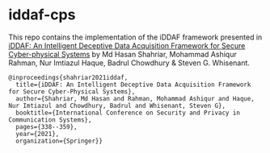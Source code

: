 # iddaf-cps

This repo contains the implementation of the iDDAF framework presented in [iDDAF: An Intelligent Deceptive Data Acquisition Framework for Secure Cyber-physical Systems](https://link.springer.com/chapter/10.1007/978-3-030-90022-9_17) by Md Hasan Shahriar, Mohammad Ashiqur Rahman, Nur Imtiazul Haque, Badrul Chowdhury & Steven G. Whisenant.

```
@inproceedings{shahriar2021iddaf,
  title={iDDAF: An Intelligent Deceptive Data Acquisition Framework for Secure Cyber-Physical Systems},
  author={Shahriar, Md Hasan and Rahman, Mohammad Ashiqur and Haque, Nur Imtiazul and Chowdhury, Badrul and Whisenant, Steven G},
  booktitle={International Conference on Security and Privacy in Communication Systems},
  pages={338--359},
  year={2021},
  organization={Springer}}
```
